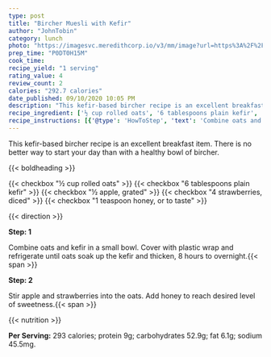 ```yaml
---
type: post
title: "Bircher Muesli with Kefir"
author: "JohnTobin"
category: lunch
photo: "https://imagesvc.meredithcorp.io/v3/mm/image?url=https%3A%2F%2Fimages.media-allrecipes.com%2Fuserphotos%2F3277828.jpg"
prep_time: "P0DT0H15M"
cook_time: 
recipe_yield: "1 serving"
rating_value: 4
review_count: 2
calories: "292.7 calories"
date_published: 09/10/2020 10:05 PM
description: "This kefir-based bircher recipe is an excellent breakfast item. There is no better way to start your day than with a healthy bowl of bircher."
recipe_ingredient: ['½ cup rolled oats', '6 tablespoons plain kefir', '½ apple, grated', '4 strawberries, diced', '1 teaspoon honey, or to taste']
recipe_instructions: [{'@type': 'HowToStep', 'text': 'Combine oats and kefir in a small bowl. Cover with plastic wrap and refrigerate until oats soak up the kefir and thicken, 8 hours to overnight.\n'}, {'@type': 'HowToStep', 'text': 'Stir apple and strawberries into the oats. Add honey to reach desired level of sweetness.\n'}]
---
```


This kefir-based bircher recipe is an excellent breakfast item. There is no better way to start your day than with a healthy bowl of bircher. 

{{< boldheading >}}

{{< checkbox "½ cup rolled oats" >}}
{{< checkbox "6 tablespoons plain kefir" >}}
{{< checkbox "½  apple, grated" >}}
{{< checkbox "4  strawberries, diced" >}}
{{< checkbox "1 teaspoon honey, or to taste" >}}


{{< direction >}}

**Step: 1**

Combine oats and kefir in a small bowl. Cover with plastic wrap and refrigerate until oats soak up the kefir and thicken, 8 hours to overnight.{{< span >}}

**Step: 2**

Stir apple and strawberries into the oats. Add honey to reach desired level of sweetness.{{< span >}}

{{< nutrition >}}

**Per Serving:** 293 calories; protein 9g; carbohydrates 52.9g; fat 6.1g; sodium 45.5mg.